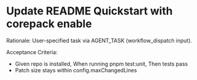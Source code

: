 # Update README Quickstart with corepack enable

Rationale: User-specified task via AGENT_TASK (workflow_dispatch input).

Acceptance Criteria:
- Given repo is installed, When running pnpm test:unit, Then tests pass
- Patch size stays within config.maxChangedLines
